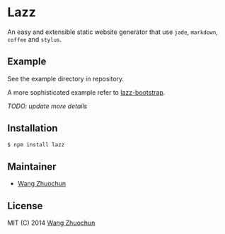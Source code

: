 # Lazz

An easy and extensible static website generator that use `jade`, `markdown`, `coffee` and `stylus`.

## Example

See the example directory in repository.

A more sophisticated example refer to [lazz-bootstrap](https://github.com/zhuochun/lazz-bootstrap).

_TODO: update more details_

## Installation

``` bash
$ npm install lazz
```

## Maintainer

- [Wang Zhuochun](https://github.com/zhuochun)

## License

MIT (C) 2014 [Wang Zhuochun](https://github.com/zhuochun)
